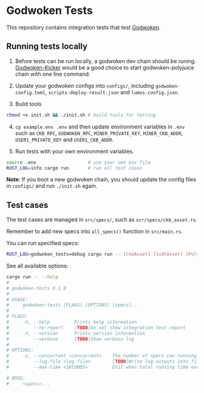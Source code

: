 # Godwoken Tests

This repository contains integration tests that test [Godwoken](https://github.com/nervosnetwork/godwoken).

## Running tests locally

1. Before tests can be run locally, a godwoken dev chain should be runing.
[Godwoken-Kicker](https://github.com/RetricSu/godwoken-kicker) would be a good choice to start godwoken-polyjuice chain with one line command.

2. Update your godwoken configs into `configs/`, including `godwoken-config.toml`, `scripts-deploy-result.json` and `lumos-config.json`.

3. Build tools
```bash
chmod +x init.sh && ./init.sh # build tools for testing
```

4. `cp example.env .env` and then update environment variables in `.env` such as `CKB_RPC`, `GODWOKEN_RPC`, `MINER_PRIVATE_KEY`, `MINER_CKB_ADDR`, `USER1_PRIVATE_KEY` and `USER1_CKB_ADDR`.

5. Run tests with your own environment variables.
```bash
source .env                   # use your own env file
RUST_LOG=info cargo run       # run all test cases
```

**Note**: If you boot a new godwoken chain, you should update the config files in `configs/` and run `./init.sh` again.

## Test cases

The test cases are managed in `src/specs/`, such as `scr/specs/ckb_asset.rs`.

Remember to add new specs into `all_specs()` function in `src/main.rs`.

You can run specified specs:

```bash
RUST_LOG=godwoken_tests=debug cargo run -- [CkbAsset] [SudtAsset] [Polyjuice] [OtherSpecStructName]
```

See all available options:

```bash
cargo run -- --help
# 
# godwoken-tests 0.1.0
#
# USAGE:
#     godwoken-tests [FLAGS] [OPTIONS] [specs]...
#
# FLAGS:
#     -h, --help         Prints help information
#         --no-report    [TODO]Do not show integration test report
#     -V, --version      Prints version information
#         --verbose      [TODO]Show verbose log
#
# OPTIONS:
#     -c, --concurrent <concurrent>    The number of specs can running concurrently [default: 1]
#         --log-file <log-file>        [TODO]Write log outputs into file.
#         --max-time <SECONDS>         Exit when total running time exceeds this limit

# ARGS:
#     <specs>... 
```

